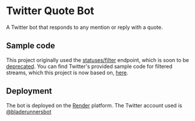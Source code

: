 # Twitter Quote Bot
A Twitter bot that responds to any mention or reply with a quote.

## Sample code

This project originally used the 
[statuses/filter](https://developer.twitter.com/en/docs/twitter-api/v1/tweets/filter-realtime/api-reference/post-statuses-filter) endpoint, 
which is soon to be [deprecated](https://twittercommunity.com/t/deprecation-announcement-removing-compliance-messages-from-statuses-filter-and-retiring-statuses-sample-from-the-twitter-api-v1-1/170500). 
You can find Twitter's provided sample code for filtered streams, which this project is now based on, 
[here](https://github.com/twitterdev/Twitter-API-v2-sample-code/blob/main/Filtered-Stream/filtered_stream.js).

## Deployment
The bot is deployed on the [Render](https://render.com) platform. The Twitter account used is [@bladerunnersbot](https://twitter.com/bladerunnersbot)


